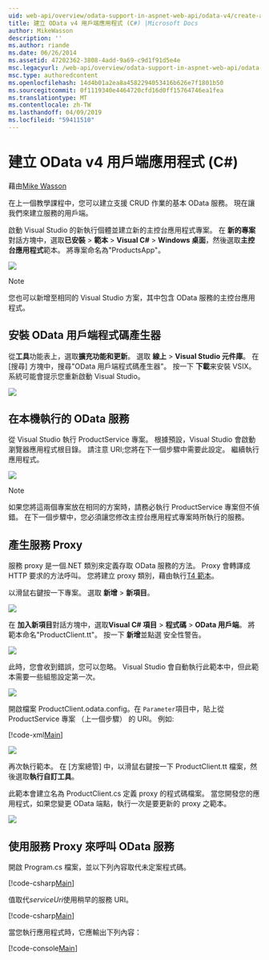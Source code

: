 ```yaml
---
uid: web-api/overview/odata-support-in-aspnet-web-api/odata-v4/create-an-odata-v4-client-app
title: 建立 OData v4 用戶端應用程式 (C#) |Microsoft Docs
author: MikeWasson
description: ''
ms.author: riande
ms.date: 06/26/2014
ms.assetid: 47202362-3808-4add-9a69-c9d1f91d5e4e
msc.legacyurl: /web-api/overview/odata-support-in-aspnet-web-api/odata-v4/create-an-odata-v4-client-app
msc.type: authoredcontent
ms.openlocfilehash: 14d4b01a2ea8a4582294053416b626e7f1801b50
ms.sourcegitcommit: 0f1119340e4464720cfd16d0ff15764746ea1fea
ms.translationtype: MT
ms.contentlocale: zh-TW
ms.lasthandoff: 04/09/2019
ms.locfileid: "59411510"
---
```

# <a name="create-an-odata-v4-client-app-c"></a>建立 OData v4 用戶端應用程式 (C#)

藉由[Mike Wasson](https://github.com/MikeWasson)

在上一個教學課程中，您可以建立支援 CRUD 作業的基本 OData 服務。 現在讓我們來建立服務的用戶端。

啟動 Visual Studio 的新執行個體並建立新的主控台應用程式專案。 在 **新的專案**對話方塊中，選取**已安裝** &gt; **範本** &gt; **Visual C#** &gt; **Windows 桌面**，然後選取**主控台應用程式**範本。 將專案命名為&quot;ProductsApp&quot;。

![](create-an-odata-v4-client-app/_static/image1.png)

> [!NOTE]
> 您也可以新增至相同的 Visual Studio 方案，其中包含 OData 服務的主控台應用程式。


## <a name="install-the-odata-client-code-generator"></a>安裝 OData 用戶端程式碼產生器

從**工具**功能表上，選取**擴充功能和更新**。 選取 **線上** &gt; **Visual Studio 元件庫**。 在 [搜尋] 方塊中，搜尋&quot;OData 用戶端程式碼產生器&quot;。 按一下 **下載**来安裝 VSIX。 系統可能會提示您重新啟動 Visual Studio。

[![](create-an-odata-v4-client-app/_static/image3.png)](create-an-odata-v4-client-app/_static/image2.png)

## <a name="run-the-odata-service-locally"></a>在本機執行的 OData 服務

從 Visual Studio 執行 ProductService 專案。 根據預設，Visual Studio 會啟動瀏覽器應用程式根目錄。 請注意 URI;您將在下一個步驟中需要此設定。 繼續執行應用程式。

![](create-an-odata-v4-client-app/_static/image4.png)

> [!NOTE]
> 如果您將這兩個專案放在相同的方案時，請務必執行 ProductService 專案但不偵錯。 在下一個步驟中，您必須讓您修改主控台應用程式專案時所執行的服務。


## <a name="generate-the-service-proxy"></a>產生服務 Proxy

服務 proxy 是一個.NET 類別來定義存取 OData 服務的方法。 Proxy 會轉譯成 HTTP 要求的方法呼叫。 您將建立 proxy 類別，藉由執行[T4 範本](https://msdn.microsoft.com/library/bb126445.aspx)。

以滑鼠右鍵按一下專案。 選取 **新增** &gt; **新項目**。

![](create-an-odata-v4-client-app/_static/image5.png)

在 **加入新項目**對話方塊中，選取**Visual C# 項目** &gt; **程式碼** &gt; **OData 用戶端**。 將範本命名&quot;ProductClient.tt&quot;。 按一下 **新增**並點選 安全性警告。

[![](create-an-odata-v4-client-app/_static/image7.png)](create-an-odata-v4-client-app/_static/image6.png)

此時，您會收到錯誤，您可以忽略。 Visual Studio 會自動執行此範本中，但此範本需要一些組態設定第一次。

[![](create-an-odata-v4-client-app/_static/image9.png)](create-an-odata-v4-client-app/_static/image8.png)

開啟檔案 ProductClient.odata.config。在 `Parameter`項目中，貼上從 ProductService 專案 （上一個步驟） 的 URI。 例如: 

[!code-xml[Main](create-an-odata-v4-client-app/samples/sample1.xml)]

[![](create-an-odata-v4-client-app/_static/image11.png)](create-an-odata-v4-client-app/_static/image10.png)

再次執行範本。 在 [方案總管] 中，以滑鼠右鍵按一下 ProductClient.tt 檔案，然後選取**執行自訂工具**。

此範本會建立名為 ProductClient.cs 定義 proxy 的程式碼檔案。 當您開發您的應用程式，如果您變更 OData 端點，執行一次是要更新的 proxy 之範本。

![](create-an-odata-v4-client-app/_static/image12.png)

## <a name="use-the-service-proxy-to-call-the-odata-service"></a>使用服務 Proxy 來呼叫 OData 服務

開啟 Program.cs 檔案，並以下列內容取代未定案程式碼。

[!code-csharp[Main](create-an-odata-v4-client-app/samples/sample2.cs)]

值取代*serviceUri*使用稍早的服務 URI。

[!code-csharp[Main](create-an-odata-v4-client-app/samples/sample3.cs)]

當您執行應用程式時，它應輸出下列內容：

[!code-console[Main](create-an-odata-v4-client-app/samples/sample4.cmd)]
